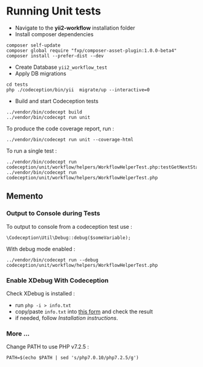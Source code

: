 # Running Unit tests

- Navigate to the **yii2-workflow** installation folder
- Install composer dependencies

```
composer self-update
composer global require "fxp/composer-asset-plugin:1.0.0-beta4"
composer install --prefer-dist --dev
```
- Create Database `yii2_workflow_test`
- Apply DB migrations

```
cd tests
php ./codeception/bin/yii  migrate/up --interactive=0
```

- Build and start Codeception tests

```
../vendor/bin/codecept build
../vendor/bin/codecept run unit
```

To produce the code coverage report, run :

```
../vendor/bin/codecept run unit --coverage-html
```

To run a single test :
```
../vendor/bin/codecept run codeception/unit/workflow/helpers/WorkflowHelperTest.php:testGetNextStatus
../vendor/bin/codecept run codeception/unit/workflow/helpers/WorkflowHelperTest.php
```


## Memento

### Output to Console during Tests

To output to console from a codeception test use :
```
\Codeception\Util\Debug::debug($someVariable);
```

With debug mode enabled :
```
../vendor/bin/codecept run --debug codeception/unit/workflow/helpers/WorkflowHelperTest.php
```

### Enable XDebug With Codeception

Check XDebug is installed :
- run `php -i > info.txt`
- copy/paste `info.txt` into [this form](https://xdebug.org/wizard.php) and check the result
- if needed, follow *Installation instructions*.

### More ...

Change PATH to use PHP v7.2.5 :
```
PATH=$(echo $PATH | sed 's/php7.0.10/php7.2.5/g')
```
